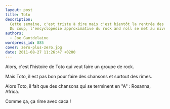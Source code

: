 ```yaml
---
layout: post
title: Toto
description:
  Cette semaine, c'est triste à dire mais c'est bientôt la rentrée des classes.
  Du coup, l'encyclopédie approximative du rock and roll se met au niveau…
authors:
  - Joe Gantdelaine
wordpress_id: 885
cover: zero-plus-zero.jpg
date: 2011-08-27 11:26:47 +0200
---
```


Alors, c'est l'histoire de Toto qui veut faire un groupe de rock.

Mais Toto, il est pas bon pour faire des chansons et surtout des rimes.

Alors Toto, il fait que des chansons qui se terminent en "A" : Rosanna, Africa.

Comme ça, ça rime avec caca !
